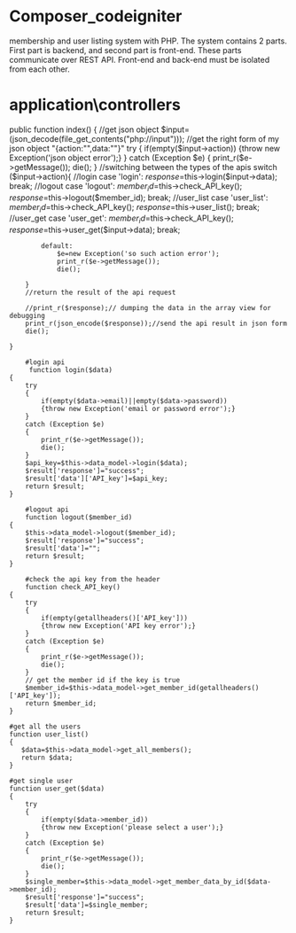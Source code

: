 # Composer_codeigniter
membership and user listing system with PHP. The system contains 2 parts. First part is backend, and second part is front-end. These parts communicate over REST API. Front-end and back-end must be isolated from each other.

# application\controllers

public function index()
    {
        //get json object
        $input=(json_decode(file_get_contents("php://input")));
        //get the right form of my json object "{action:"",data:""}"
        try
        {
            if(empty($input->action))
            {throw new Exception('json object error');}
        }
        catch (Exception $e)
        {
            print_r($e->getMessage());
            die();
        }
        //switching between the types of the apis
        switch ($input->action){
            //login
            case 'login':
                $response=$this->login($input->data);
                break;
             //logout
            case 'logout':
                $member_id=$this->check_API_key();
                $response=$this->logout($member_id);
                break;
            //user_list
            case 'user_list':
                $member_id=$this->check_API_key();
                $response=$this->user_list();
                break;
            //user_get
            case 'user_get':
                $member_id=$this->check_API_key();
                $response=$this->user_get($input->data);
                break;

            default:
                $e=new Exception('so such action error');
                print_r($e->getMessage());
                die();

        }
        //return the result of the api request

        //print_r($response);// dumping the data in the array view for debugging
        print_r(json_encode($response));//send the api result in json form
        die();

    }
		
		#login api
		 function login($data)
    {
        try
        {
            if(empty($data->email)||empty($data->password))
            {throw new Exception('email or password error');}
        }
        catch (Exception $e)
        {
            print_r($e->getMessage());
            die();
        }
        $api_key=$this->data_model->login($data);
        $result['response']="success";
        $result['data']['API_key']=$api_key;
        return $result;
    }
		
		#logout api
		function logout($member_id)
    {
        $this->data_model->logout($member_id);
        $result['response']="success";
        $result['data']="";
        return $result;
    }
		
		#check the api key from the header
		function check_API_key()
    {
        try
        {
            if(empty(getallheaders()['API_key']))
            {throw new Exception('API key error');}
        }
        catch (Exception $e)
        {
            print_r($e->getMessage());
            die();
        }
        // get the member id if the key is true
        $member_id=$this->data_model->get_member_id(getallheaders()['API_key']);
        return $member_id;
    }
		
    #get all the users
    function user_list()
    {
       $data=$this->data_model->get_all_members();
       return $data;
    }
		
    #get single user
    function user_get($data)
    {
        try
        {
            if(empty($data->member_id))
            {throw new Exception('please select a user');}
        }
        catch (Exception $e)
        {
            print_r($e->getMessage());
            die();
        }
        $single_member=$this->data_model->get_member_data_by_id($data->member_id);
        $result['response']="success";
        $result['data']=$single_member;
        return $result;
    }
